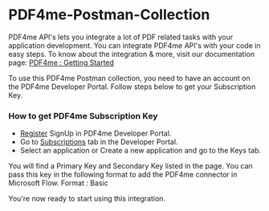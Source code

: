 # PDF4me-Postman-Collection

PDF4me API's lets you integrate a lot of PDF related tasks with your application development. You can integrate PDF4me API's with your code in easy steps. To know about the integration & more, visit our documentation page: [PDF4me : Getting Started](https://developer.pdf4me.com/docs/api/getting-started/)

To use this PDF4me Postman collection, you need to have an account on the PDF4me Developer Portal. Follow steps below to get your Subscription Key.

### How to get PDF4me Subscription Key
- [Register](https://portal.pdf4me.com/) SignUp in PDF4me Developer Portal.
- Go to [Subscriptions](https://portal.pdf4me.com/subscription/overview) tab in the Developer Portal.
- Select an application or Create a new application and go to the Keys tab.

You will find a Primary Key and Secondary Key listed in the page.
You can pass this key in the following format to add the PDF4me connector in Microsoft Flow.
Format : Basic <Your Key>

You're now ready to start using this integration.
